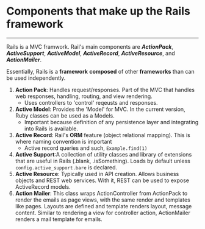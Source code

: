 # Components that make up the Rails framework

---

Rails is a MVC framwork. Rail's main components are **_ActionPack_**, **_ActiveSupport_**, **_ActiveModel_**, **_ActiveRecord_**, **_ActiveResource_**, and **_ActionMailer_**.

Essentially, Rails is a **framework** **composed** of other **frameworks** than can be used independently.

1. **Action Pack**: Handles request/responses. Part of the MVC that handles web responses, handling, routing, and view rendering.
   - Uses controllers to 'control' reqeusts and responses.
2. **Active Model**: Provides the 'Model' for MVC. In the current version, Ruby classes can be used as a Models.
   - Important because definition of any persistence layer and integrating into Rails is available.
3. **Active Record**: Rail's **ORM** feature (object relational mapping). This is where naming convention is important
   - Active record queries and such, `Example.find(1)`
4. **Active Support**:A collection of utility classes and library of extensions that are useful in Rails (.blank, .isSomething). Loads by default unless `config.active_support.bare` is declared.
5. **Active Resource**: Typically used in API creation. Allows business objects and REST web services. With it, REST can be used to expose ActiveRecord models.
6. **Action Mailer**: This class wraps ActionController from ActionPack to render the emails as page views, with the same render and templates like pages. Layouts are defined and template renders layout, message content. Similar to rendering a view for controller action, ActionMailer renders a mail template for emails.
